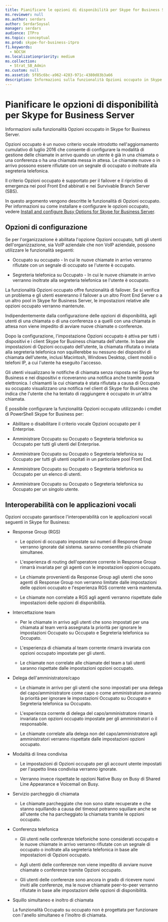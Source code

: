 ```yaml
---
title: Pianificare le opzioni di disponibilità per Skype for Business Server
ms.reviewer: null
ms.author: serdars
author: SerdarSoysal
manager: serdars
audience: ITPro
ms.topic: conceptual
ms.prod: skype-for-business-itpro
f1.keywords:
  - NOCSH
ms.localizationpriority: medium
ms.collection:
  - Strat_SB_Admin
ms.custom: null
ms.assetid: 5f85c6bc-a962-4283-971c-4380d83b3a66
description: Informazioni sulla funzionalità Opzioni occupato in Skype for Business Server.
---
```


# <a name="plan-for-busy-options-for-skype-for-business-server"></a>Pianificare le opzioni di disponibilità per Skype for Business Server
 
Informazioni sulla funzionalità Opzioni occupato in Skype for Business Server.
  
Opzioni occupato è un nuovo criterio vocale introdotto nell'aggiornamento cumulativo di luglio 2016 che consente di configurare la modalità di gestione delle chiamate in arrivo quando un utente è già in una chiamata o una conferenza o ha una chiamata messa in attesa. Le chiamate nuove o in arrivo possono essere rifiutate con un segnale di occupato o inoltrate alla segreteria telefonica. 
  
Il criterio Opzioni occupato è supportato per il failover e il ripristino di emergenza nei pool Front End abbinati e nei Survivable Branch Server (SBS).
  
In questo argomento vengono descritte le funzionalità di Opzioni occupato. Per informazioni su come installare e configurare le opzioni occupato, vedere [Install and configure Busy Options for Skype for Business Server](../../deploy/deploy-enterprise-voice/install-and-configure-busy-options.md).
  
## <a name="configuration-options"></a>Opzioni di configurazione

Se per l'organizzazione è abilitata l'opzione Opzioni occupato, tutti gli utenti dell'organizzazione, sia VoIP aziendale che non VoIP aziendale, possono utilizzare le funzionalità seguenti:
  
- Occupato su occupato - In cui le nuove chiamate in arrivo verranno rifiutate con un segnale di occupato se l'utente è occupato.
    
- Segreteria telefonica su Occupato - In cui le nuove chiamate in arrivo verranno inoltrate alla segreteria telefonica se l'utente è occupato.
    
La funzionalità Opzioni occupato offre funzionalità di failover. Se si verifica un problema e gli utenti esereranno il failover a un altro Front End Server o a un altro pool in Skype for Business Server, le impostazioni relative alle opzioni occupato verranno mantenute.
  
Indipendentemente dalla configurazione delle opzioni di disponibilità, agli utenti di una chiamata o di una conferenza o a quelli con una chiamata in attesa non viene impedito di avviare nuove chiamate o conferenze. 
  
Dopo la configurazione, l'impostazione Opzioni occupato è attiva per tutti i dispositivi e i client Skype for Business chiamata dell'utente. In base alle impostazioni di Opzioni occupato dell'utente, la chiamata rifiutata o inviata alla segreteria telefonica non squillerebbe su nessuno dei dispositivi di chiamata dell'utente, inclusi Macintosh, Windows Desktop, client mobili o telefoni IP, a cui l'utente ha eseguito l'accesso. 
  
Gli utenti visualizzano le notifiche di chiamata senza risposta nei Skype for Business e nei dispositivi e riceveranno una notifica anche tramite posta elettronica. I chiamanti la cui chiamata è stata rifiutata a causa di Occupato su occupato visualizzano una notifica nel client di Skype for Business che indica che l'utente che ha tentato di raggiungere è occupato in un'altra chiamata.
  
È possibile configurare la funzionalità Opzioni occupato utilizzando i cmdlet di PowerShell Skype for Business per:
  
- Abilitare o disabilitare il criterio vocale Opzioni occupato per il Enterprise.
    
- Amministrare Occupato su Occupato o Segreteria telefonica su Occupato per tutti gli utenti del Enterprise.
    
- Amministrare Occupato su Occupato o Segreteria telefonica su Occupato per tutti gli utenti ospitati in un particolare pool Front End.
    
- Amministrare Occupato su Occupato o Segreteria telefonica su Occupato per un elenco di utenti.
    
- Amministrare Occupato su Occupato o Segreteria telefonica su Occupato per un singolo utente.
    
## <a name="interoperability-with-voice-applications"></a>Interoperabilità con le applicazioni vocali

Opzioni occupato garantisce l'interoperabilità con le applicazioni vocali seguenti in Skype for Business:
  
- Response Group (RGS)
    
  - Le opzioni di occupato impostate sui numeri di Response Group verranno ignorate dal sistema. saranno consentite più chiamate simultanee. 
    
  - L'esperienza di routing dell'operatore corrente in Response Group rimarrà invariata per gli agenti con le impostazioni opzioni occupato.
    
  - Le chiamate provenienti da Response Group agli utenti che sono agenti di Response Group non verranno limitate dalle impostazioni delle opzioni occupato e l'esperienza RGS corrente verrà mantenuta.
    
  - Le chiamate non correlate a RGS agli agenti verranno rispettate dalle impostazioni delle opzioni di disponibilità.
    
- Intercettazione team
    
  - Per le chiamate in arrivo agli utenti che sono impostati per una chiamata al team verrà assegnata la priorità per ignorare le impostazioni Occupato su Occupato e Segreteria telefonica su Occupato.
    
  - L'esperienza di chiamata al team corrente rimarrà invariata con opzioni occupato impostate per gli utenti.
    
  - Le chiamate non correlate alle chiamate del team a tali utenti saranno rispettate dalle impostazioni opzioni occupato.
    
- Delega dell'amministratore/capo 
    
  - Le chiamate in arrivo per gli utenti che sono impostati per una delega del capo/amministratore come capo o come amministratore avranno la priorità per ignorare le impostazioni Occupato su Occupato e Segreteria telefonica su Occupato.
    
  - L'esperienza corrente di delega del capo/amministratore rimarrà invariata con opzioni occupato impostate per gli amministratori o il responsabile.
    
  - Le chiamate correlate alla delega non del capo/amministratore agli amministratori verranno rispettate dalle impostazioni opzioni occupato.
    
- Modalità di linea condivisa 
    
  - Le impostazioni di Opzioni occupato per gli account utente impostati per l'aspetto linea condivisa verranno ignorate. 
    
  - Verranno invece rispettate le opzioni Native Busy on Busy di Shared Line Appearance e Voicemail on Busy.
    
- Servizio parcheggio di chiamata 
    
  - Le chiamate parcheggiate che non sono state recuperate e che stanno squillando a causa del timeout potranno squillare anche se all'utente che ha parcheggiato la chiamata tramite le opzioni occupato. 
    
- Conferenza telefonica
    
  - Gli utenti nelle conferenze telefoniche sono considerati occupato e le nuove chiamate in arrivo verranno rifiutate con un segnale di occupato o inoltrate alla segreteria telefonica in base alle impostazioni di Opzioni occupato.
    
  - Agli utenti delle conferenze non viene impedito di avviare nuove chiamate o conferenze tramite Opzioni occupato.
    
  - Gli utenti delle conferenze sono ancora in grado di ricevere nuovi inviti alle conferenze, ma le nuove chiamate peer-to-peer verranno rifiutate in base alle impostazioni delle opzioni di disponibilità.
    
- Squillo simultaneo e inoltro di chiamata
    
    La funzionalità Occupato su occupato non è progettata per funzionare con l'anello simultaneo e l'inoltro di chiamata.
    


